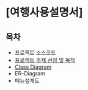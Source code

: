 # [여행사용설명서]
## 목차
* 프로젝트 소스코드
* [프로젝트 주제 선정 및 목적](https://github.com/chrischaechae/TripInstruction/blob/master/%ED%94%84%EB%A1%9C%EC%A0%9D%ED%8A%B8%EC%A3%BC%EC%A0%9C%EC%84%A0%EC%A0%95%EB%B0%B0%EA%B2%BD%EB%B0%8F%EB%AA%A9%EC%A0%81.pdf)
* [Class Diagram](https://github.com/chrischaechae/TripInstruction/blob/master/ClassDiagram.gif)
* ER-Diagram
* 메뉴설계도

